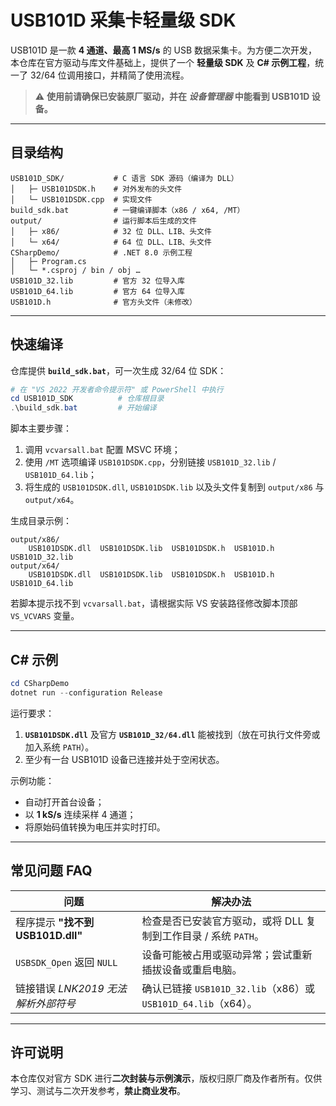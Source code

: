 # USB101D 采集卡轻量级 SDK

USB101D 是一款 **4 通道、最高 1 MS/s** 的 USB 数据采集卡。为方便二次开发，本仓库在官方驱动与库文件基础上，提供了一个 **轻量级 SDK** 及 **C# 示例工程**，统一了 32/64 位调用接口，并精简了使用流程。

> ⚠️ **使用前请确保已安装原厂驱动，并在 *设备管理器* 中能看到 USB101D 设备。**

---

## 目录结构

```text
USB101D_SDK/           # C 语言 SDK 源码（编译为 DLL）
│   ├─ USB101DSDK.h    # 对外发布的头文件
│   └─ USB101DSDK.cpp  # 实现文件
build_sdk.bat          # 一键编译脚本（x86 / x64, /MT）
output/                # 运行脚本后生成的文件
│   ├─ x86/            # 32 位 DLL、LIB、头文件
│   └─ x64/            # 64 位 DLL、LIB、头文件
CSharpDemo/            # .NET 8.0 示例工程
│   ├─ Program.cs
│   └─ *.csproj / bin / obj …
USB101D_32.lib         # 官方 32 位导入库
USB101D_64.lib         # 官方 64 位导入库
USB101D.h              # 官方头文件（未修改）
```

---

## 快速编译

仓库提供 **`build_sdk.bat`**，可一次生成 32/64 位 SDK：

```powershell
# 在 "VS 2022 开发者命令提示符" 或 PowerShell 中执行
cd USB101D_SDK          # 仓库根目录
.\build_sdk.bat         # 开始编译
```

脚本主要步骤：

1. 调用 `vcvarsall.bat` 配置 MSVC 环境；
2. 使用 `/MT` 选项编译 `USB101DSDK.cpp`，分别链接 `USB101D_32.lib` / `USB101D_64.lib`；
3. 将生成的 `USB101DSDK.dll`, `USB101DSDK.lib` 以及头文件复制到 `output/x86` 与 `output/x64`。

生成目录示例：

```text
output/x86/
    USB101DSDK.dll  USB101DSDK.lib  USB101DSDK.h  USB101D.h  USB101D_32.lib
output/x64/
    USB101DSDK.dll  USB101DSDK.lib  USB101DSDK.h  USB101D.h  USB101D_64.lib
```

若脚本提示找不到 `vcvarsall.bat`，请根据实际 VS 安装路径修改脚本顶部 `VS_VCVARS` 变量。

---

## C# 示例

```powershell
cd CSharpDemo
dotnet run --configuration Release
```

运行要求：

1. **`USB101DSDK.dll`** 及官方 **`USB101D_32/64.dll`** 能被找到（放在可执行文件旁或加入系统 `PATH`）。
2. 至少有一台 USB101D 设备已连接并处于空闲状态。

示例功能：

* 自动打开首台设备；
* 以 **1 kS/s** 连续采样 4 通道；
* 将原始码值转换为电压并实时打印。

---

## 常见问题 FAQ

| 问题 | 解决办法 |
| ---- | -------- |
| 程序提示 **"找不到 USB101D.dll"** | 检查是否已安装官方驱动，或将 DLL 复制到工作目录 / 系统 `PATH`。 |
| `USBSDK_Open` 返回 `NULL` | 设备可能被占用或驱动异常；尝试重新插拔设备或重启电脑。 |
| 链接错误 *LNK2019 无法解析外部符号* | 确认已链接 `USB101D_32.lib`（x86）或 `USB101D_64.lib`（x64）。 |

---

## 许可说明

本仓库仅对官方 SDK 进行**二次封装与示例演示**，版权归原厂商及作者所有。仅供学习、测试与二次开发参考，**禁止商业发布**。 